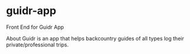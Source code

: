# guidr-app
Front End for Guidr App

About
Guidr is an app that helps backcountry guides of all types log their private/professional trips.
